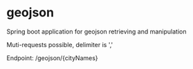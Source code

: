 # geojson
Spring boot application for geojson retrieving and manipulation

Muti-requests possible, delimiter is ','

Endpoint: /geojson/{cityNames}
